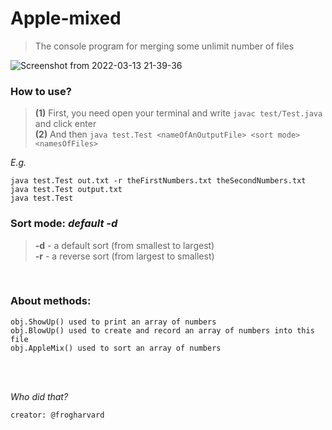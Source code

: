 # Apple-mixed
> The console program for merging some unlimit number of files

![Screenshot from 2022-03-13 21-39-36](https://user-images.githubusercontent.com/85745790/158064737-88395067-ce90-4583-a44c-f7ad9fd724a7.png)

### How to use?
> **(1)** First, you need open your terminal and write 
```javac test/Test.java``` and click enter <br />
**(2)** And then ```java test.Test <nameOfAnOutputFile> <sort mode> <namesOfFiles>``` <br />
  
*E.g.*
```
java test.Test out.txt -r theFirstNumbers.txt theSecondNumbers.txt
java test.Test output.txt
java test.Test
```
### Sort mode: *default -d*
> **-d** - a default sort (from smallest to largest) <br />
> **-r** - a reverse sort (from largest to smallest) <br />
<br /> 

### About methods:
```
obj.ShowUp() used to print an array of numbers
obj.BlowUp() used to create and record an array of numbers into this file
obj.AppleMix() used to sort an array of numbers
```
  
<br />
<br />
  
*Who did that?*
```
creator: @frogharvard
```
